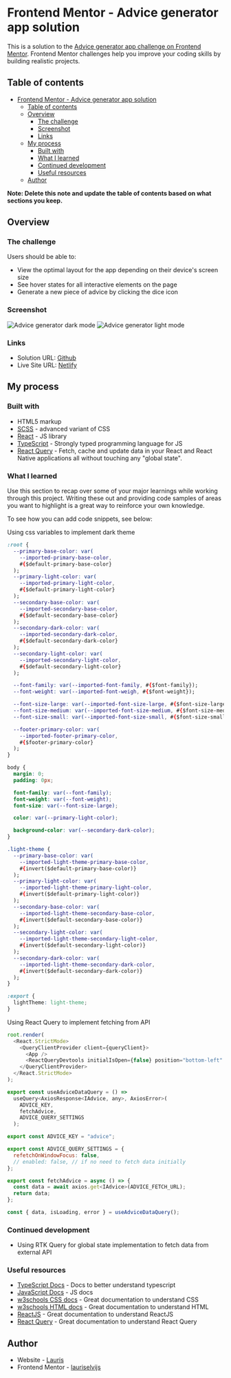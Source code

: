 # Frontend Mentor - Advice generator app solution

This is a solution to the [Advice generator app challenge on Frontend Mentor](https://www.frontendmentor.io/challenges/advice-generator-app-QdUG-13db). Frontend Mentor challenges help you improve your coding skills by building realistic projects.

## Table of contents

- [Frontend Mentor - Advice generator app solution](#frontend-mentor---advice-generator-app-solution)
  - [Table of contents](#table-of-contents)
  - [Overview](#overview)
    - [The challenge](#the-challenge)
    - [Screenshot](#screenshot)
    - [Links](#links)
  - [My process](#my-process)
    - [Built with](#built-with)
    - [What I learned](#what-i-learned)
    - [Continued development](#continued-development)
    - [Useful resources](#useful-resources)
  - [Author](#author)

**Note: Delete this note and update the table of contents based on what sections you keep.**

## Overview

### The challenge

Users should be able to:

- View the optimal layout for the app depending on their device's screen size
- See hover states for all interactive elements on the page
- Generate a new piece of advice by clicking the dice icon

### Screenshot

![Advice generator dark mode](https://user-images.githubusercontent.com/85683069/171451263-1da8a5de-9482-4db7-980f-028c5ef24dbd.png)
![Advice generator light mode](https://user-images.githubusercontent.com/85683069/171451256-c71219c9-50c1-4481-99a6-261ec201617d.png)

### Links

- Solution URL: [Github](https://github.com/lauriselvijs/advice-generator-app)
- Live Site URL: [Netlify](https://1960f7-advice-generator-app.netlify.app/)

## My process

### Built with

- HTML5 markup
- [SCSS](https://sass-lang.com/) - advanced variant of CSS
- [React](https://reactjs.org/) - JS library
- [TypeScript](https://www.typescriptlang.org/) - Strongly typed programming language for JS
- [React Query](https://react-query.tanstack.com/) - Fetch, cache and update data in your React and React Native applications all without touching any "global state".

### What I learned

Use this section to recap over some of your major learnings while working through this project. Writing these out and providing code samples of areas you want to highlight is a great way to reinforce your own knowledge.

To see how you can add code snippets, see below:

Using css variables to implement dark theme

```css
:root {
  --primary-base-color: var(
    --imported-primary-base-color,
    #{$default-primary-base-color}
  );
  --primary-light-color: var(
    --imported-primary-light-color,
    #{$default-primary-light-color}
  );
  --secondary-base-color: var(
    --imported-secondary-base-color,
    #{$default-secondary-base-color}
  );
  --secondary-dark-color: var(
    --imported-secondary-dark-color,
    #{$default-secondary-dark-color}
  );
  --secondary-light-color: var(
    --imported-secondary-light-color,
    #{$default-secondary-light-color}
  );

  --font-family: var(--imported-font-family, #{$font-family});
  --font-weight: var(--imported-font-weigh, #{$font-weight});

  --font-size-large: var(--imported-font-size-large, #{$font-size-large});
  --font-size-medium: var(--imported-font-size-medium, #{$font-size-medium});
  --font-size-small: var(--imported-font-size-small, #{$font-size-small});

  --footer-primary-color: var(
    --imported-footer-primary-color,
    #{$footer-primary-color}
  );
}

body {
  margin: 0;
  padding: 0px;

  font-family: var(--font-family);
  font-weight: var(--font-weight);
  font-size: var(--font-size-large);

  color: var(--primary-light-color);

  background-color: var(--secondary-dark-color);
}

.light-theme {
  --primary-base-color: var(
    --imported-light-theme-primary-base-color,
    #{invert($default-primary-base-color)}
  );
  --primary-light-color: var(
    --imported-light-theme-primary-light-color,
    #{invert($default-primary-light-color)}
  );
  --secondary-base-color: var(
    --imported-light-theme-secondary-base-color,
    #{invert($default-secondary-base-color)}
  );
  --secondary-light-color: var(
    --imported-light-theme-secondary-light-color,
    #{invert($default-secondary-light-color)}
  );
  --secondary-dark-color: var(
    --imported-light-theme-secondary-dark-color,
    #{invert($default-secondary-dark-color)}
  );
}

:export {
  lightTheme: light-theme;
}
```

Using React Query to implement fetching from API

```js
root.render(
  <React.StrictMode>
    <QueryClientProvider client={queryClient}>
      <App />
      <ReactQueryDevtools initialIsOpen={false} position="bottom-left" />
    </QueryClientProvider>
  </React.StrictMode>
);

export const useAdviceDataQuery = () =>
  useQuery<AxiosResponse<IAdvice, any>, AxiosError>(
    ADVICE_KEY,
    fetchAdvice,
    ADVICE_QUERY_SETTINGS
  );

export const ADVICE_KEY = "advice";

export const ADVICE_QUERY_SETTINGS = {
  refetchOnWindowFocus: false,
  // enabled: false, // if no need to fetch data initially
};

export const fetchAdvice = async () => {
  const data = await axios.get<IAdvice>(ADVICE_FETCH_URL);
  return data;
};

const { data, isLoading, error } = useAdviceDataQuery();

```

### Continued development

- Using RTK Query for global state implementation to fetch data from external API

### Useful resources

- [TypeScript Docs](https://www.typescriptlang.org/docs/) - Docs to better understand typescript
- [JavaScript Docs](https://developer.mozilla.org/en-US/docs/Web/JavaScript) - JS docs
- [w3schools CSS docs](https://www.w3schools.com/css/default.asp) - Great documentation to understand CSS
- [w3schools HTML docs](https://www.w3schools.com/html/default.asp) - Great documentation to understand HTML
- [ReactJS](https://reactjs.org/docs/getting-started.html) - Great documentation to understand ReactJS
- [React Query](https://react-query.tanstack.com/overview) - Great documentation to understand React Query

## Author

- Website - [Lauris](https://portfolio-rouge-seven.vercel.app/)
- Frontend Mentor - [lauriselvijs](https://www.frontendmentor.io/profile/lauriselvijs)
